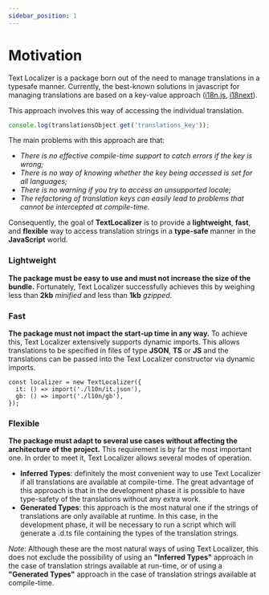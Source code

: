 ```yaml
---
sidebar_position: 1
---
```


# Motivation

Text Localizer is a package born out of the need to manage translations in a typesafe manner.
Currently, the best-known solutions in javascript for managing translations are based on a key-value approach ([i18n.js](https://github.com/fnando/i18n-js), [i18next](https://github.com/i18next/i18next)).

This approach involves this way of accessing the individual translation.

```ts
console.log(translationsObject.get('translations_key'));
```

The main problems with this approach are that:

- _There is no effective compile-time support to catch errors if the key is wrong;_
- _There is no way of knowing whether the key being accessed is set for all languages;_
- _There is no warning if you try to access an unsupported locale;_
- _The refactoring of translation keys can easily lead to problems that cannot be intercepted at compile-time._

Consequently, the goal of **TextLocalizer** is to provide a **lightweight**, **fast**, and **flexible** way to access translation strings in a **type-safe** manner in the **JavaScript** world.

### Lightweight

**The package must be easy to use and must not increase the size of the bundle.**
Fortunately, Text Localizer successfully achieves this by weighing less than **2kb** _minified_ and less than **1kb** _gzipped_.

### Fast

**The package must not impact the start-up time in any way.**
To achieve this, Text Localizer extensively supports dynamic imports. This allows translations to be specified in files of type **JSON**, **TS** or **JS** and the translations can be passed into the Text Localizer constructor via dynamic imports.

```tsx
const localizer = new TextLocalizer({
  it: () => import('./l10n/it.json'),
  gb: () => import('./l10n/gb'),
});
```

### Flexible

**The package must adapt to several use cases without affecting the architecture of the project.**
This requirement is by far the most important one. In order to meet it, Text Localizer allows several modes of operation.

- **Inferred Types**: definitely the most convenient way to use Text Localizer if all translations are available at compile-time. The great advantage of this approach is that in the development phase it is possible to have type-safety of the translations without any extra work.
- **Generated Types**: this approach is the most natural one if the strings of translations are only available at runtime. In this case, in the development phase, it will be necessary to run a script which will generate a .d.ts file containing the types of the translation strings.

_Note_: Although these are the most natural ways of using Text Localizer, this does not exclude the possibility of using an **"Inferred Types"** approach in the case of translation strings available at run-time, or of using a **"Generated Types"** approach in the case of translation strings available at compile-time.
